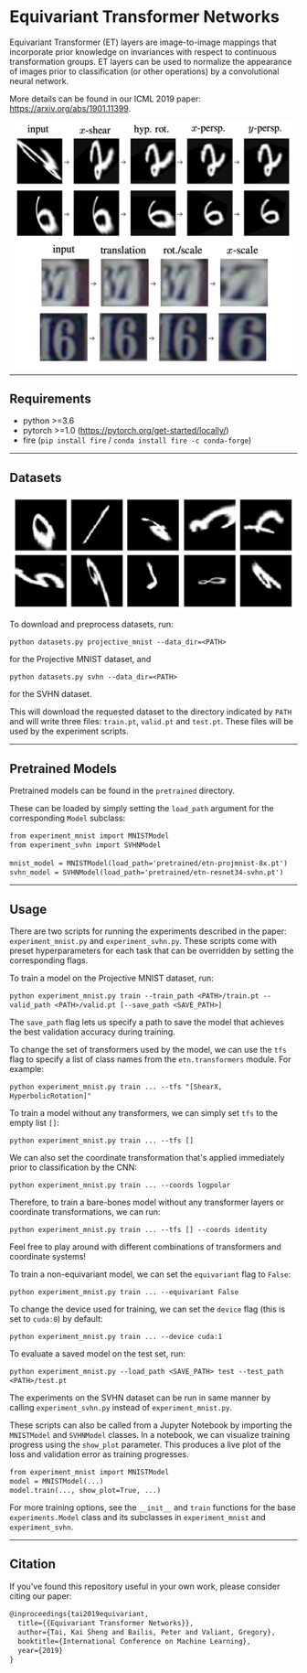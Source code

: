 # Equivariant Transformer Networks

Equivariant Transformer (ET) layers are image-to-image mappings that incorporate prior knowledge on invariances with respect to continuous transformation groups.
ET layers can be used to normalize the appearance of images prior to classification (or other operations) by a convolutional neural network.

More details can be found in our ICML 2019 paper: https://arxiv.org/abs/1901.11399.

<p align="center">
  <img align="middle" src="./assets/predicted-transformations.png" alt="Predicted transformations" width="500" />
</p>

---

## Requirements

- python >=3.6
- pytorch >=1.0 (https://pytorch.org/get-started/locally/)
- fire (`pip install fire` / `conda install fire -c conda-forge`)

---

## Datasets

<p align="center">
  <img align="middle" src="./assets/projective-mnist.png" alt="Examples of MNIST digits distorted by projective transformations" width="500" />
</p>

To download and preprocess datasets, run:

```
python datasets.py projective_mnist --data_dir=<PATH>
``` 

for the Projective MNIST dataset, and

```
python datasets.py svhn --data_dir=<PATH>
```

for the SVHN dataset.

This will download the requested dataset to the directory indicated by `PATH` and will write three files: `train.pt`, `valid.pt` and `test.pt`.
These files will be used by the experiment scripts.

---

## Pretrained Models

Pretrained models can be found in the `pretrained` directory.

These can be loaded by simply setting the `load_path` argument for the corresponding `Model` subclass:

```
from experiment_mnist import MNISTModel
from experiment_svhn import SVHNModel

mnist_model = MNISTModel(load_path='pretrained/etn-projmnist-8x.pt')
svhn_model = SVHNModel(load_path='pretrained/etn-resnet34-svhn.pt')
```

---

## Usage

There are two scripts for running the experiments described in the paper: `experiment_mnist.py` and `experiment_svhn.py`.
These scripts come with preset hyperparameters for each task that can be overridden by setting the corresponding flags.

To train a model on the Projective MNIST dataset, run:

```
python experiment_mnist.py train --train_path <PATH>/train.pt --valid_path <PATH>/valid.pt [--save_path <SAVE_PATH>]
```

The `save_path` flag lets us specify a path to save the model that achieves the best validation accuracy during training.

To change the set of transformers used by the model, we can use the `tfs` flag to specify a list of class names from the `etn.transformers` module. For example:

```
python experiment_mnist.py train ... --tfs "[ShearX, HyperbolicRotation]"
```

To train a model without any transformers, we can simply set `tfs` to the empty list `[]`:

```
python experiment_mnist.py train ... --tfs []
```

We can also set the coordinate transformation that's applied immediately prior to classification by the CNN:

```
python experiment_mnist.py train ... --coords logpolar
```

Therefore, to train a bare-bones model without any transformer layers or coordinate transformations, we can run:

```
python experiment_mnist.py train ... --tfs [] --coords identity
```

Feel free to play around with different combinations of transformers and coordinate systems!

To train a non-equivariant model, we can set the `equivariant` flag to `False`:

```
python experiment_mnist.py train ... --equivariant False
```

To change the device used for training, we can set the `device` flag (this is set to `cuda:0`) by default:

```
python experiment_mnist.py train ... --device cuda:1
```

To evaluate a saved model on the test set, run:

```
python experiment_mnist.py --load_path <SAVE_PATH> test --test_path <PATH>/test.pt
```

The experiments on the SVHN dataset can be run in same manner by calling `experiment_svhn.py` instead of `experiment_mnist.py`.

These scripts can also be called from a Jupyter Notebook by importing the `MNISTModel` and `SVHNModel` classes.
In a notebook, we can visualize training progress using the `show_plot` parameter.
This produces a live plot of the loss and validation error as training progresses.

```
from experiment_mnist import MNISTModel
model = MNISTModel(...)
model.train(..., show_plot=True, ...)
```

For more training options, see the `__init__` and `train` functions for the base `experiments.Model` class and its subclasses in `experiment_mnist` and `experiment_svhn`.

---

## Citation

If you've found this repository useful in your own work, please consider citing our paper:

```
@inproceedings{tai2019equivariant,
  title={{Equivariant Transformer Networks}},
  author={Tai, Kai Sheng and Bailis, Peter and Valiant, Gregory},
  booktitle={International Conference on Machine Learning},
  year={2019}
}
```


